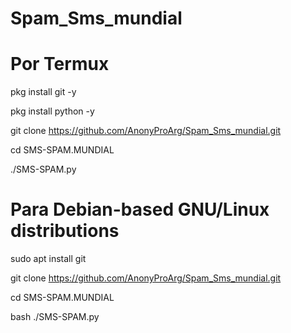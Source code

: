 # Spam_Sms_mundial

# Por Termux



pkg install git -y 

pkg install python -y 

git clone https://github.com/AnonyProArg/Spam_Sms_mundial.git

cd SMS-SPAM.MUNDIAL

./SMS-SPAM.py




# Para Debian-based GNU/Linux distributions



sudo apt install git

git clone https://github.com/AnonyProArg/Spam_Sms_mundial.git

cd SMS-SPAM.MUNDIAL

bash ./SMS-SPAM.py

